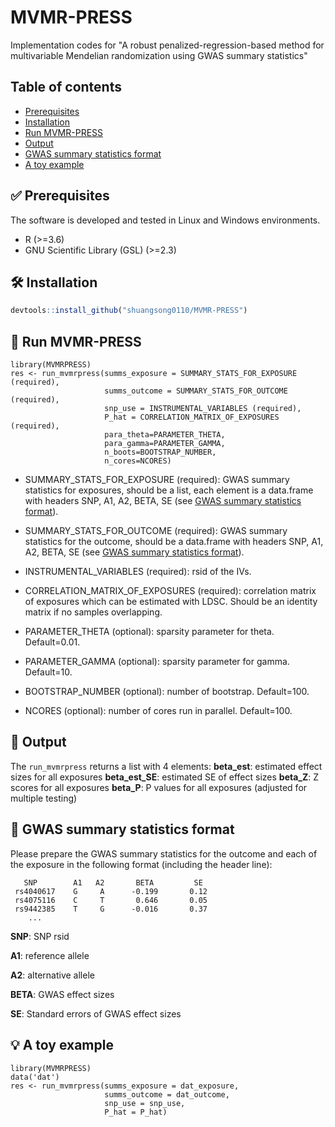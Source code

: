 # MVMR-PRESS
Implementation codes for "A robust penalized-regression-based method for multivariable Mendelian randomization using GWAS summary statistics"

## Table of contents
* [Prerequisites](#white_check_mark-prerequisites)
* [Installation](#hammer_and_wrench-installation)
* [Run MVMR-PRESS](#rocket-run-mvmr-press)
* [Output](#key-output)
* [GWAS summary statistics format](#scroll-gwas-summary-statistics-format)
* [A toy example](#bulb-a-toy-example)

## :white_check_mark: Prerequisites

The software is developed and tested in Linux and Windows environments.

- R (>=3.6)
- GNU Scientific Library (GSL) (>=2.3)

## :hammer_and_wrench: Installation

```r
devtools::install_github("shuangsong0110/MVMR-PRESS")
```

## :rocket: Run MVMR-PRESS
```
library(MVMRPRESS)
res <- run_mvmrpress(summs_exposure = SUMMARY_STATS_FOR_EXPOSURE (required),
                     summs_outcome = SUMMARY_STATS_FOR_OUTCOME (required),
                     snp_use = INSTRUMENTAL_VARIABLES (required),
                     P_hat = CORRELATION_MATRIX_OF_EXPOSURES (required),
                     para_theta=PARAMETER_THETA,
                     para_gamma=PARAMETER_GAMMA,
                     n_boots=BOOTSTRAP_NUMBER,
                     n_cores=NCORES)

```

- SUMMARY_STATS_FOR_EXPOSURE (required): GWAS summary statistics for exposures, should be a list, each element is a data.frame with headers SNP, A1, A2, BETA, SE (see [GWAS summary statistics format](#scroll-gwas-summary-statistics-format)).


- SUMMARY_STATS_FOR_OUTCOME (required): GWAS summary statistics for the outcome, should be a data.frame with headers SNP, A1, A2, BETA, SE (see [GWAS summary statistics format](#scroll-gwas-summary-statistics-format)).


- INSTRUMENTAL_VARIABLES (required): rsid of the IVs.

- CORRELATION_MATRIX_OF_EXPOSURES (required): correlation matrix of exposures which can be estimated with LDSC. Should be an identity matrix if no samples overlapping. 

- PARAMETER_THETA (optional): sparsity parameter for theta. Default=0.01.

- PARAMETER_GAMMA (optional): sparsity parameter for gamma. Default=10.
- BOOTSTRAP_NUMBER (optional): number of bootstrap. Default=100.
- NCORES (optional): number of cores run in parallel. Default=100.

## :key: Output
The `run_mvmrpress` returns a list with 4 elements:
**beta_est**: estimated effect sizes for all exposures
**beta_est_SE**: estimated SE of effect sizes
**beta_Z**: Z scores for all exposures
**beta_P**: P values for all exposures (adjusted for multiple testing)


## :scroll: GWAS summary statistics format
Please prepare the GWAS summary statistics for the outcome and each of the exposure  in the following format (including the header line):
```
   SNP        A1   A2       BETA         SE         
 rs4040617    G     A      -0.199       0.12
 rs4075116    C     T       0.646       0.05
 rs9442385    T     G      -0.016       0.37
    ...
```
**SNP**: SNP rsid

**A1**: reference allele

**A2**: alternative allele

**BETA**: GWAS effect sizes

**SE**: Standard errors of GWAS effect sizes

##  :bulb: A toy example
```
library(MVMRPRESS)
data('dat')
res <- run_mvmrpress(summs_exposure = dat_exposure,
                     summs_outcome = dat_outcome,
                     snp_use = snp_use,
                     P_hat = P_hat)

```
